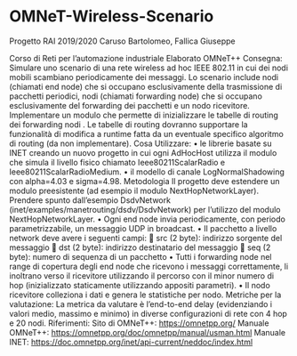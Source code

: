 # OMNeT-Wireless-Scenario
Progetto RAI 2019/2020 Caruso Bartolomeo, Fallica Giuseppe


Corso di Reti per l’automazione industriale
Elaborato OMNeT++
Consegna:
Simulare uno scenario di una rete wireless ad hoc IEEE 802.11 in cui dei nodi mobili scambiano
periodicamente dei messaggi. Lo scenario include nodi (chiamati end node) che si occupano
esclusivamente della trasmissione di pacchetti periodici, nodi (chiamati forwarding node) che si
occupano esclusivamente del forwarding dei pacchetti e un nodo ricevitore. Implementare un
modulo che permette di inizializzare le tabelle di routing dei forwarding nodi . Le tabelle di routing
dovranno supportare la funzionalità di modifica a runtime fatta da un eventuale specifico algoritmo
di routing (da non implementare).
Cosa Utilizzare:
• le librerie basate su INET creando un nuovo progetto in cui ogni AdHocHost utilizza il
modulo che simula il livello fisico chiamato Ieee80211ScalarRadio e
Ieee80211ScalarRadioMedium.
• il modello di canale LogNormalShadowing con alpha=4.03 e sigma=4.98.
Metodologia
Il progetto deve estendere un modulo preesistente (ad esempio il modulo NextHopNetworkLayer).
Prendere spunto dall’esempio DsdvNetwork (inet/examples/manetrouting/dsdv/DsdvNetwork) per
l’utilizzo del modulo NextHopNetworkLayer.
• Ogni end node invia periodicamente, con periodo parametrizzabile, un messaggio UDP in
broadcast.
• Il pacchetto a livello network deve avere i seguenti campi:
􀀀 src (2 byte): indirizzo sorgente del messaggio
􀀀 dst (2 byte): indirizzo destinatario del messaggio
􀀀 seq (2 byte): numero di sequenza di un pacchetto
• Tutti i forwarding node nel range di copertura degli end node che ricevono i messaggi
correttamente, li inoltrano verso il ricevitore utilizzando il percorso con il minor numero di
hop (inizializzato staticamente utilizzando appositi parametri).
• Il nodo ricevitore colleziona i dati e genera le statistiche per nodo.
Metriche per la valutazione:
La metrica da valutare è l’end-to-end delay (evidenziando i valori medio, massimo e minimo) in
diverse configurazioni di rete con 4 hop e 20 nodi.
Riferimenti:
Sito di OMNeT++: https://omnetpp.org/
Manuale OMNeT++: https://omnetpp.org/doc/omnetpp/manual/usman.html
Manuale INET: https://doc.omnetpp.org/inet/api-current/neddoc/index.html
